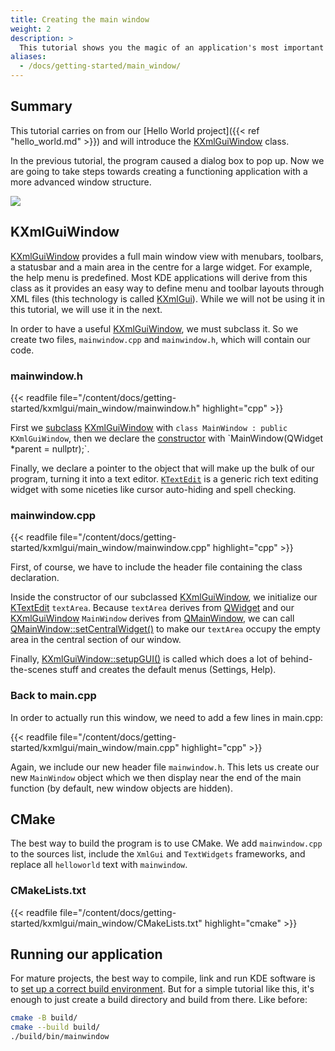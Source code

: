 ```yaml
---
title: Creating the main window
weight: 2
description: >
  This tutorial shows you the magic of an application's most important thing: the main window.
aliases:
  - /docs/getting-started/main_window/
---
```


## Summary

This tutorial carries on from our [Hello World project]({{< ref "hello_world.md" >}}) and will introduce the [KXmlGuiWindow](docs:kxmlgui;KXmlGuiWindow) class.

In the previous tutorial, the program caused a dialog box to pop up. Now we are going to take steps towards creating a functioning application with a more advanced window structure.

![](main_window.webp)

## KXmlGuiWindow

[KXmlGuiWindow](docs:kxmlgui;KXmlGuiWindow) provides a full main window view with menubars, toolbars, a statusbar and a main area in the centre for a large widget. For example, the help menu is predefined. Most KDE applications will derive from this class as it provides an easy way to define menu and toolbar layouts through XML files (this technology is called [KXmlGui](docs:kxmlgui)). While we will not be using it in this tutorial, we will use it in the next.

In order to have a useful [KXmlGuiWindow](docs:kxmlgui;KXmlGuiWindow), we must subclass it. So we create two files, `mainwindow.cpp` and `mainwindow.h`, which will contain our code.

### mainwindow.h


{{< readfile file="/content/docs/getting-started/kxmlgui/main_window/mainwindow.h" highlight="cpp" >}}

First we [subclass](https://en.wikipedia.org/wiki/Inheritance_%28object-oriented_programming%29#Subclasses_and_superclasses) [KXmlGuiWindow](docs:kxmlgui;KXmlGuiWindow) with `class MainWindow : public KXmlGuiWindow`, then we declare the [constructor](https://en.wikipedia.org/wiki/Constructor_(object-oriented_programming)) with `MainWindow(QWidget *parent = nullptr);`.

Finally, we declare a pointer to the object that will make up the bulk of our program, turning it into a text editor. [`KTextEdit`](docs:ktextwidgets;KTextEdit) is a generic rich text editing widget with some niceties like cursor auto-hiding and spell checking.

### mainwindow.cpp

{{< readfile file="/content/docs/getting-started/kxmlgui/main_window/mainwindow.cpp" highlight="cpp" >}}

First, of course, we have to include the header file containing the class declaration. 

Inside the constructor of our subclassed [KXmlGuiWindow](docs:kxmlgui;KXmlGuiWindow), we initialize our [KTextEdit](docs:ktextwidgets;KTextEdit) `textArea`. Because `textArea` derives from [QWidget](docs:qtwidgets;QWidget) and our [KXmlGuiWindow](docs:kxmlgui;KXmlGuiWindow) `MainWindow` derives from [QMainWindow](docs:qtwidgets;QMainWindow), we can call [QMainWindow::setCentralWidget()](docs:qtwidgets;QMainWindow::setCentralWidget) to make our `textArea` occupy the empty area in the central section of our window.

Finally, [KXmlGuiWindow::setupGUI()](docs:kxmlgui;KXmlGuiWindow::setupGUI) is called which does a lot of behind-the-scenes stuff and creates the default menus (Settings, Help).

### Back to main.cpp

In order to actually run this window, we need to add a few lines in main.cpp:


{{< readfile file="/content/docs/getting-started/kxmlgui/main_window/main.cpp" highlight="cpp" >}}

Again, we include our new header file `mainwindow.h`. This lets us create our new `MainWindow` object which we then display near the end of the main function (by default, new window objects are hidden).

## CMake

The best way to build the program is to use CMake. We add `mainwindow.cpp` to the sources list, include the `XmlGui` and `TextWidgets` frameworks, and replace all `helloworld` text with `mainwindow`.

### CMakeLists.txt

{{< readfile file="/content/docs/getting-started/kxmlgui/main_window/CMakeLists.txt" highlight="cmake" >}}

## Running our application

For mature projects, the best way to compile, link and run KDE software is to [set up a correct build environment](https://community.kde.org/Get_Involved/development#One-time_setup:_your_development_environment). But for a simple tutorial like this, it's enough to just create a build directory and build from there. Like before:

```bash
cmake -B build/
cmake --build build/
./build/bin/mainwindow
```
